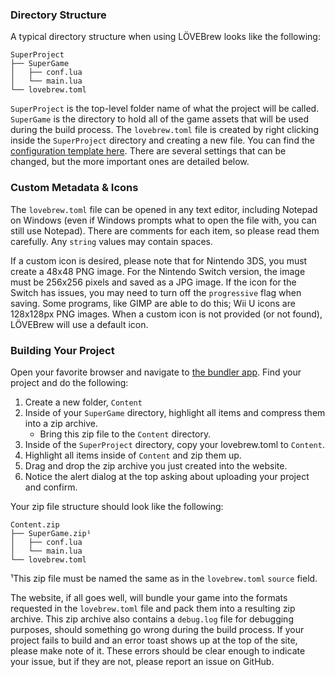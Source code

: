 ### Directory Structure

A typical directory structure when using LÖVEBrew looks like the following:

```
SuperProject
├── SuperGame
│   ├── conf.lua
│   └── main.lua
└── lovebrew.toml
```

`SuperProject` is the top-level folder name of what the project will be called. `SuperGame` is the directory to hold all of the game assets that will be used during the build process. The `lovebrew.toml` file is created by right clicking inside the `SuperProject` directory and creating a new file. You can find the [configuration template here](https://github.com/lovebrew/lovebrew-webserver/blob/dev/upgrade/static/lovebrew.toml). There are several settings that can be changed, but the more important ones are detailed below.

### Custom Metadata & Icons

The `lovebrew.toml` file can be opened in any text editor, including Notepad on Windows (even if Windows prompts what to open the file with, you can still use Notepad). There are comments for each item, so please read them carefully. Any `string` values may contain spaces.

If a custom icon is desired, please note that for Nintendo 3DS, you must create a 48x48 PNG image. For the Nintendo Switch version, the image must be 256x256 pixels and saved as a JPG image. If the icon for the Switch has issues, you may need to turn off the `progressive` flag when saving. Some programs, like GIMP are able to do this; Wii U icons are 128x128px PNG images. When a custom icon is not provided (or not found), LÖVEBrew will use a default icon.

### Building Your Project

Open your favorite browser and navigate to [the bundler app](https://www.bundle.lovebrew.org). Find your project and do the following:

1. Create a new folder, `Content`
2. Inside of your `SuperGame` directory, highlight all items and compress them into a zip archive.
    - Bring this zip file to the `Content` directory.
3. Inside of the `SuperProject` directory, copy your lovebrew.toml to `Content`.
4. Highlight all items inside of `Content` and zip them up.
5. Drag and drop the zip archive you just created into the website.
6. Notice the alert dialog at the top asking about uploading your project and confirm.

Your zip file structure should look like the following:

```
Content.zip
├── SuperGame.zip¹
│   ├── conf.lua
│   └── main.lua
└── lovebrew.toml
```

¹This zip file must be named the same as in the `lovebrew.toml` `source` field.

The website, if all goes well, will bundle your game into the formats requested in the `lovebrew.toml` file and pack them into a resulting zip archive. This zip archive also contains a `debug.log` file for debugging purposes, should something go wrong during the build process. If your project fails to build and an error toast shows up at the top of the site, please make note of it. These errors should be clear enough to indicate your issue, but if they are not, please report an issue on GitHub.

